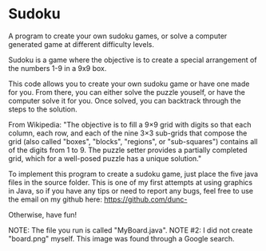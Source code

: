 # Sudoku
A program to create your own sudoku games, or solve a computer generated game at different difficulty levels.

Sudoku is a game where the objective is to create a special arrangement of the numbers 1-9
in a 9x9 box.

This code allows you to create your own sudoku game or have one made for you. From there,
you can either solve the puzzle youself, or have the computer solve it for you. Once solved,
you can backtrack through the steps to the solution.

From Wikipedia: "The objective is to fill a 9×9 grid with digits so that each column, each
row, and each of the nine 3×3 sub-grids that compose the grid (also called "boxes",
"blocks", "regions", or "sub-squares") contains all of the digits from 1 to 9. The puzzle 
setter provides a partially completed grid, which for a well-posed puzzle has a unique 
solution."

To implement this program to create a sudoku game, just place the five java files in the 
source folder. This is one of my first attempts at using graphics in Java, so if you have
any tips or need to report any bugs, feel free to use the email on my github
here: https://github.com/dunc-

Otherwise, have fun!

NOTE: The file you run is called "MyBoard.java".
NOTE #2: I did not create "board.png" myself. This image was found through a Google search.

